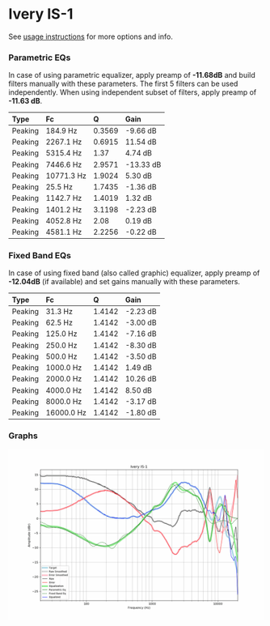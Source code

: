 # Ivery IS-1
See [usage instructions](https://github.com/jaakkopasanen/AutoEq#usage) for more options and info.

### Parametric EQs
In case of using parametric equalizer, apply preamp of **-11.68dB** and build filters manually
with these parameters. The first 5 filters can be used independently.
When using independent subset of filters, apply preamp of **-11.63 dB**.

| Type    | Fc         |      Q | Gain      |
|:--------|:-----------|:-------|:----------|
| Peaking | 184.9 Hz   | 0.3569 | -9.66 dB  |
| Peaking | 2267.1 Hz  | 0.6915 | 11.54 dB  |
| Peaking | 5315.4 Hz  | 1.37   | 4.74 dB   |
| Peaking | 7446.6 Hz  | 2.9571 | -13.33 dB |
| Peaking | 10771.3 Hz | 1.9024 | 5.30 dB   |
| Peaking | 25.5 Hz    | 1.7435 | -1.36 dB  |
| Peaking | 1142.7 Hz  | 1.4019 | 1.32 dB   |
| Peaking | 1401.2 Hz  | 3.1198 | -2.23 dB  |
| Peaking | 4052.8 Hz  | 2.08   | 0.19 dB   |
| Peaking | 4581.1 Hz  | 2.2256 | -0.22 dB  |

### Fixed Band EQs
In case of using fixed band (also called graphic) equalizer, apply preamp of **-12.04dB**
(if available) and set gains manually with these parameters.

| Type    | Fc         |      Q | Gain     |
|:--------|:-----------|:-------|:---------|
| Peaking | 31.3 Hz    | 1.4142 | -2.23 dB |
| Peaking | 62.5 Hz    | 1.4142 | -3.00 dB |
| Peaking | 125.0 Hz   | 1.4142 | -7.16 dB |
| Peaking | 250.0 Hz   | 1.4142 | -8.30 dB |
| Peaking | 500.0 Hz   | 1.4142 | -3.50 dB |
| Peaking | 1000.0 Hz  | 1.4142 | 1.49 dB  |
| Peaking | 2000.0 Hz  | 1.4142 | 10.26 dB |
| Peaking | 4000.0 Hz  | 1.4142 | 8.50 dB  |
| Peaking | 8000.0 Hz  | 1.4142 | -3.17 dB |
| Peaking | 16000.0 Hz | 1.4142 | -1.80 dB |

### Graphs
![](./Ivery%20IS-1.png)